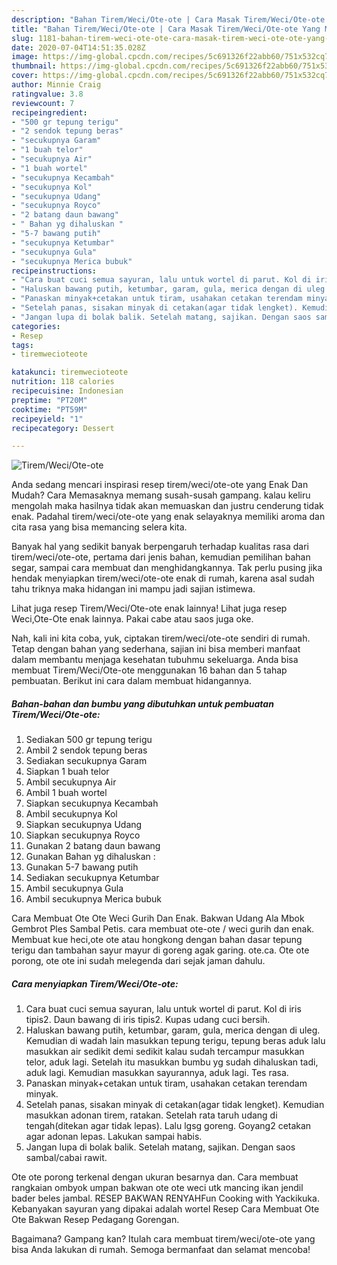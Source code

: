 ```yaml
---
description: "Bahan Tirem/Weci/Ote-ote | Cara Masak Tirem/Weci/Ote-ote Yang Menggugah Selera"
title: "Bahan Tirem/Weci/Ote-ote | Cara Masak Tirem/Weci/Ote-ote Yang Menggugah Selera"
slug: 1181-bahan-tirem-weci-ote-ote-cara-masak-tirem-weci-ote-ote-yang-menggugah-selera
date: 2020-07-04T14:51:35.028Z
image: https://img-global.cpcdn.com/recipes/5c691326f22abb60/751x532cq70/tiremweciote-ote-foto-resep-utama.jpg
thumbnail: https://img-global.cpcdn.com/recipes/5c691326f22abb60/751x532cq70/tiremweciote-ote-foto-resep-utama.jpg
cover: https://img-global.cpcdn.com/recipes/5c691326f22abb60/751x532cq70/tiremweciote-ote-foto-resep-utama.jpg
author: Minnie Craig
ratingvalue: 3.8
reviewcount: 7
recipeingredient:
- "500 gr tepung terigu"
- "2 sendok tepung beras"
- "secukupnya Garam"
- "1 buah telor"
- "secukupnya Air"
- "1 buah wortel"
- "secukupnya Kecambah"
- "secukupnya Kol"
- "secukupnya Udang"
- "secukupnya Royco"
- "2 batang daun bawang"
- " Bahan yg dihaluskan "
- "5-7 bawang putih"
- "secukupnya Ketumbar"
- "secukupnya Gula"
- "secukupnya Merica bubuk"
recipeinstructions:
- "Cara buat cuci semua sayuran, lalu untuk wortel di parut. Kol di iris tipis2. Daun bawang di iris tipis2. Kupas udang cuci bersih."
- "Haluskan bawang putih, ketumbar, garam, gula, merica dengan di uleg. Kemudian di wadah lain masukkan tepung terigu, tepung beras aduk lalu masukkan air sedikit demi sedikit kalau sudah tercampur masukkan telor, aduk lagi. Setelah itu masukkan bumbu yg sudah dihaluskan tadi, aduk lagi. Kemudian masukkan sayurannya, aduk lagi. Tes rasa."
- "Panaskan minyak+cetakan untuk tiram, usahakan cetakan terendam minyak."
- "Setelah panas, sisakan minyak di cetakan(agar tidak lengket). Kemudian masukkan adonan tirem, ratakan. Setelah rata taruh udang di tengah(ditekan agar tidak lepas). Lalu lgsg goreng. Goyang2 cetakan agar adonan lepas. Lakukan sampai habis."
- "Jangan lupa di bolak balik. Setelah matang, sajikan. Dengan saos sambal/cabai rawit."
categories:
- Resep
tags:
- tiremwecioteote

katakunci: tiremwecioteote 
nutrition: 118 calories
recipecuisine: Indonesian
preptime: "PT20M"
cooktime: "PT59M"
recipeyield: "1"
recipecategory: Dessert

---
```



![Tirem/Weci/Ote-ote](https://img-global.cpcdn.com/recipes/5c691326f22abb60/751x532cq70/tiremweciote-ote-foto-resep-utama.jpg)

Anda sedang mencari inspirasi resep tirem/weci/ote-ote yang Enak Dan Mudah? Cara Memasaknya memang susah-susah gampang. kalau keliru mengolah maka hasilnya tidak akan memuaskan dan justru cenderung tidak enak. Padahal tirem/weci/ote-ote yang enak selayaknya memiliki aroma dan cita rasa yang bisa memancing selera kita.

Banyak hal yang sedikit banyak berpengaruh terhadap kualitas rasa dari tirem/weci/ote-ote, pertama dari jenis bahan, kemudian pemilihan bahan segar, sampai cara membuat dan menghidangkannya. Tak perlu pusing jika hendak menyiapkan tirem/weci/ote-ote enak di rumah, karena asal sudah tahu triknya maka hidangan ini mampu jadi sajian istimewa.

Lihat juga resep Tirem/Weci/Ote-ote enak lainnya! Lihat juga resep Weci,Ote-Ote enak lainnya. Pakai cabe atau saos juga oke.


Nah, kali ini kita coba, yuk, ciptakan tirem/weci/ote-ote sendiri di rumah. Tetap dengan bahan yang sederhana, sajian ini bisa memberi manfaat dalam membantu menjaga kesehatan tubuhmu sekeluarga. Anda bisa membuat Tirem/Weci/Ote-ote menggunakan 16 bahan dan 5 tahap pembuatan. Berikut ini cara dalam membuat hidangannya.

<!--inarticleads1-->

##### Bahan-bahan dan bumbu yang dibutuhkan untuk pembuatan Tirem/Weci/Ote-ote:

1. Sediakan 500 gr tepung terigu
1. Ambil 2 sendok tepung beras
1. Sediakan secukupnya Garam
1. Siapkan 1 buah telor
1. Ambil secukupnya Air
1. Ambil 1 buah wortel
1. Siapkan secukupnya Kecambah
1. Ambil secukupnya Kol
1. Siapkan secukupnya Udang
1. Siapkan secukupnya Royco
1. Gunakan 2 batang daun bawang
1. Gunakan  Bahan yg dihaluskan :
1. Gunakan 5-7 bawang putih
1. Sediakan secukupnya Ketumbar
1. Ambil secukupnya Gula
1. Ambil secukupnya Merica bubuk


Cara Membuat Ote Ote Weci Gurih Dan Enak. Bakwan Udang Ala Mbok Gembrot Ples Sambal Petis. cara membuat ote-ote / weci gurih dan enak. Membuat kue heci,ote ote atau hongkong dengan bahan dasar tepung terigu dan tambahan sayur mayur di goreng agak garing. ote.ca. Ote ote porong, ote ote ini sudah melegenda dari sejak jaman dahulu. 

<!--inarticleads2-->

##### Cara menyiapkan Tirem/Weci/Ote-ote:

1. Cara buat cuci semua sayuran, lalu untuk wortel di parut. Kol di iris tipis2. Daun bawang di iris tipis2. Kupas udang cuci bersih.
1. Haluskan bawang putih, ketumbar, garam, gula, merica dengan di uleg. Kemudian di wadah lain masukkan tepung terigu, tepung beras aduk lalu masukkan air sedikit demi sedikit kalau sudah tercampur masukkan telor, aduk lagi. Setelah itu masukkan bumbu yg sudah dihaluskan tadi, aduk lagi. Kemudian masukkan sayurannya, aduk lagi. Tes rasa.
1. Panaskan minyak+cetakan untuk tiram, usahakan cetakan terendam minyak.
1. Setelah panas, sisakan minyak di cetakan(agar tidak lengket). Kemudian masukkan adonan tirem, ratakan. Setelah rata taruh udang di tengah(ditekan agar tidak lepas). Lalu lgsg goreng. Goyang2 cetakan agar adonan lepas. Lakukan sampai habis.
1. Jangan lupa di bolak balik. Setelah matang, sajikan. Dengan saos sambal/cabai rawit.


Ote ote porong terkenal dengan ukuran besarnya dan. Cara membuat rangkaian ombyok umpan bakwan ote ote weci utk mancing ikan jendil bader beles jambal. RESEP BAKWAN RENYAHFun Cooking with Yackikuka. Kebanyakan sayuran yang dipakai adalah wortel Resep Cara Membuat Ote Ote Bakwan Resep Pedagang Gorengan. 

Bagaimana? Gampang kan? Itulah cara membuat tirem/weci/ote-ote yang bisa Anda lakukan di rumah. Semoga bermanfaat dan selamat mencoba!
